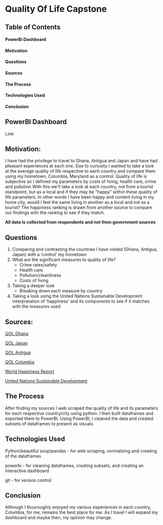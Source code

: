 # Quality Of Life Capstone



## Table of Contents
#### PowerBi Dashboard
#### Motivation
#### Questions
#### Sources
#### The Process
#### Technologies Used
#### Conclusion


## PowerBI Dashboard
Link:


## Motivation:
I have had the privilege to travel to Ghana, Antigua and Japan and have had pleasant experiences at each one. 
Due to curiosity I wanted to take a look at the average quality of life respective to each country and compare them using my hometown, Columbia, Maryland as a control.
Quality of life is subjective so I defined my parameters by costs of living, health care, crime and pollution 
With this we'll take a look at each country, not from a tourist standpoint, but as a local and if they may be "happy" within these quality of life parameters. In other words I have been happy and content living in my home city, would I feel the same living in another as a local and not as a tourist?
The happiness ranking is drawn from another source to compare our findings with the ranking to see if they match.

**All data is collected from respondents and not from government sources**


## Questions
1.	Comparing and contrasting the countries I have visited (Ghana, Antigua, Japan) with a ‘control’ my hometown 
2.	What are the significant measures to quality of life?
    * Crime rates/safety
    * Health care
    * Pollution/cleanliness
    * Costs of living
3.	Taking a deeper look
    * Breaking down each measure by country	
4.  Taking a look using the United Nations Sustainable Development interpretation of 'happiness' and its components to see if it matches
    with the measures used


## Sources:
[QOL Ghana](https://www.numbeo.com/quality-of-life/in/Accra)

[QOL Japan](https://www.numbeo.com/quality-of-life/country_result.jsp?country=Japan)

[QOL Antigua](https://www.numbeo.com/quality-of-life/country_result.jsp?country=Antigua+And+Barbuda)

[QOL Columbia](https://www.numbeo.com/quality-of-life/in/Columbia-MD)

[World Happiness Report](https://www.kaggle.com/datasets/shivkumarganesh/world-happiness-report-20152022?resource=download)

[United Nations Sustainable Development](https://worldhappiness.report/data/)


## The Process
After finding my sources I web scraped the quality of life and its parameters for each respective country/city using python. I then built dataframes and exported them to PowerBI. Using PowerBI, I cleaned the data and created subsets of dataframes to present as visuals.


## Technologies Used
Python/beautiful soup/pandas - for web scraping, normalizing and creating of the dataframes

powerbi - for cleaning dataframes, creating subsets, and creating an interactive dashboard

git - for version control


## Conclusion
Although I thouroughly enjoyed my various experiences in each country, Columbia, for me, remains the best place for me. As I travel I will expand my dashboard and maybe then, my opinion may change.